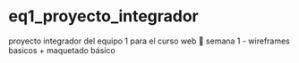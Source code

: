 # eq1_proyecto_integrador
proyecto integrador del equipo 1 para el curso web 👺
semana 1 - wireframes basicos + maquetado básico
